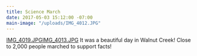 ```yaml
---
title: Science March
date: 2017-05-03 15:12:00 -07:00
main-image: "/uploads/IMG_4012.JPG"
---
```


[IMG_4019.JPG](/uploads/IMG_4019.JPG)[IMG_4013.JPG](/uploads/IMG_4013.JPG)
It was a beautiful day in Walnut Creek! Close to 2,000 people marched to support facts!